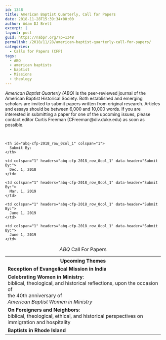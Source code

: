 ```yaml
---
id: 1348
title: American Baptist Quarterly, Call for Papers
date: 2018-11-28T15:39:34+00:00
author: Adam DJ Brett
excerpt: |
layout: post
guid: https://nabpr.org/?p=1348
permalink: /2018/11/28/american-baptist-quarterly-call-for-papers/
categories:
  - Calls for Papers (CFP)
tags:
  - ABQ
  - american baptists
  - baptist
  - Missions
  - theology
---
```

<p class="p3">
  <span class="s1"><em>American Baptist Quarterly (ABQ)</em> </span>is the peer-reviewed journal of the American Baptist Historical Society. Both established and emerging scholars are invited to submit papers written from original research. Articles and essays should be between 6,000 and 10,000 words. <span class="s2">If </span>you are interested in submitting a paper for one of the upcoming issues, please contact editor <span class="s3">Curtis Freeman </span>(<span class="s4">CFreeman@div.duke.ed</span><span class="s4">u</span><span class="s4">) as </span><span class="s3">soon </span>as possible.
</p>

<!--more-->

&nbsp;

<table id="abq-cfp-2018" class="wdn_responsive_table flush-left">
  <caption><em>ABQ</em> Call For Papers</caption> <tr>
    <th id="abq-cfp-2018_row_0col_0" colspan="1">
      Upcoming Themes
    </th>
    
    <th id="abq-cfp-2018_row_0col_1" colspan="1">
      Submit By:
    </th>
  </tr>
  
  <tr>
    <td colspan="1" headers="abq-cfp-2018_row_0col_0" data-header="Upcoming Themes">
      <strong>Reception of Evangelical Mission in India</strong>
    </td>
    
    <td colspan="1" headers="abq-cfp-2018_row_0col_1" data-header="Submit By:">
      Dec. 1, 2018
    </td>
  </tr>
  
  <tr>
    <td colspan="1" headers="abq-cfp-2018_row_0col_0" data-header="Upcoming Themes">
      <strong>Celebrating Women in Ministry</strong>:<br /> biblical, theological, and historical reflections, upon the occasion of<br /> the 40th anniversary of<br /> <em>American Baptist Women in Ministry</em>
    </td>
    
    <td colspan="1" headers="abq-cfp-2018_row_0col_1" data-header="Submit By:">
      Mar. 1, 2019
    </td>
  </tr>
  
  <tr>
    <td colspan="1" headers="abq-cfp-2018_row_0col_0" data-header="Upcoming Themes">
      <strong>On Foreigners and Neighbors</strong>:<br /> biblical, theological, ethical, and historical perspectives on immigration and hospitality
    </td>
    
    <td colspan="1" headers="abq-cfp-2018_row_0col_1" data-header="Submit By:">
      June 1, 2019
    </td>
  </tr>
  
  <tr>
    <td colspan="1" headers="abq-cfp-2018_row_0col_0" data-header="Upcoming Themes">
      <strong>Baptists in Rhode Island</strong>
    </td>
    
    <td colspan="1" headers="abq-cfp-2018_row_0col_1" data-header="Submit By:">
      June 1, 2019
    </td>
  </tr>
</table>